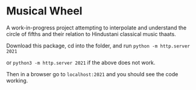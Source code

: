 # Musical Wheel


A work-in-progress project attempting to interpolate and understand the circle of fifths and their relation to Hindustani classical music thaats. 

Download this package, cd into the folder, and run 
``` python -m http.server 2021 ```

or ``` python3 -m http.server 2021 ``` if the above does not work. 

Then in a browser go to ```localhost:2021``` and you should see the code working. 